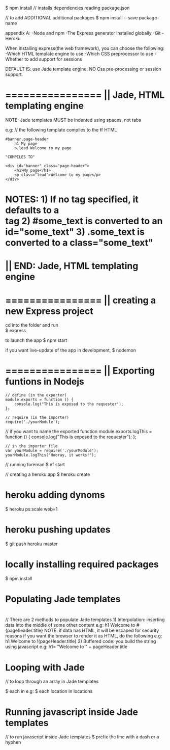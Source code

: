 $ npm install           // installs dependencies reading package.json

// to add ADDITIONAL additional packages 
$ npm install --save package-name

appendix A:
    -Node and npm
    -The Express generator installed globally
    -Git
    -Heroku

When installing express(the web framework), you can choose the following:
    -Which HTML template engine to use
    -Which CSS preprocessor to use
    -Whether to add support for sessions

DEFAULT IS: use Jade template engine, NO Css pre-processing or session support.


================
||  Jade, HTML templating engine
================
NOTE: Jade templates MUST be indented using spaces, not tabs


e.g:    // the following template compiles to the ff HTML
    
    #banner.page-header
        h1 My page
        p.lead Welcome to my page

    "COMPILES TO"
    
    <div id="banner" class="page-header">
        <h1>My page</h1>
        <p class="lead">Welcome to my page</p>
    </div>

NOTES:
    1) If no tag specified, it defaults to a <div> tag
    2) #some_text is converted to an id="some_text"
    3) .some_text is converted to a class="some_text"
================
||  END: Jade, HTML templating engine
================

================
||  creating a new Express project
================
cd into the folder and run  
$ express

to launch the app
$ npm start

if you want live-update of the app in development, 
$ nodemon


================
|| Exporting funtions in Nodejs
================
    // define (in the exporter)
    module.exports = function () {
        console.log("This is exposed to the requester");
    };

    // require (in the importer)
    require('./yourModule');

// if you want to name the exported function
    module.exports.logThis = function () {
        console.log("This is exposed to the requester");
    };

    // in the importer file
    var yourModule = require('./yourModule');
    yourModule.logThis("Hooray, it works!");


// running foreman
$ nf start


// creating a heroku app
$ heroku create

# heroku adding dynoms
$ heroku ps:scale web=1

# heroku pushing updates
$ git push heroku master

# locally installing required packages
$ npm install



#
# Populating Jade templates
#
// There are 2 methods to populate Jade templates
    1) Interpolation: inserting data into the middle of some other content
        e.g: h1 Welcome to #{pageheader.title}
        NOTE: if data has HTML, it will be escaped for security reasons
                if you want the browser to render it as HTML, do the following
                e.g: h1 Welcome to !{pageHeader.title}
    2) Buffered code: you build the string using javascript
        e.g: h1= "Welcome to " + pageHeader.title

# Looping with Jade
// to loop through an array in Jade templates

$ each <entity-name> in <array-name>
e.g:
$ each location in locations


# Running javascript inside Jade templates
// to run javascript inside Jade templates
$ prefix the line with a dash or a hyphen